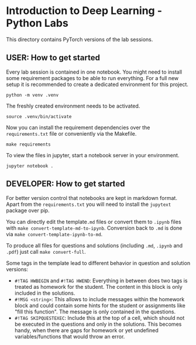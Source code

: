 # Introduction to Deep Learning - Python Labs

This directory contains PyTorch versions of the lab sessions.

## USER: How to get started

Every lab session is contained in one notebook.
You might need to install some requirement packages to be able to run everything.
For a full new setup it is recommended to create a dedicated environment for this
project.

```shell
python -m venv .venv
```

The freshly created environment needs to be activated.

```shell
source .venv/bin/activate
```

Now you can install the requirement dependencies over the `requirements.txt` file or
conveniently via the Makefile.

```shell
make requirements
```

To view the files in jupyter, start a notebook server in your environment.

```shell
jupyter notebook .
```

## DEVELOPER: How to get started

For better version control that notebooks are kept in markdown format.
Apart from the `requirements.txt` you will need to install the `jupytext` package over
pip.

You can directly edit the template`.md` files or convert them to `.ipynb` files with 
`make convert-template-md-to-ipynb`. Conversion back to `.md` is done via
`make convert-template-ipynb-to-md`.

To produce all files for questions and solutions (including `.md`, `.ipynb` and `.pdf`)
just call `make convert-full`.

Some tags in the template lead to different behavior in question and solution
versions:

- `#!TAG HWBEGIN` and `#!TAG HWEND`: Everything in between does two tags is treated as
homework for the student. The content in this block is only included in the solutions.
- `#!MSG <string>`:  This allows to include messages within the homework block and could
contain some hints for the student or assignments like "fill this function". The message
is only contained in the questions.
- `#!TAG SKIPQUESTEXEC`: Include this at the top of a cell, which should not be executed
in the questions and only in the solutions. This becomes handy, when there are gaps for
homework or yet undefined variables/functions that would throw an error.